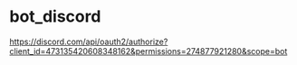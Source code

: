 # bot_discord
https://discord.com/api/oauth2/authorize?client_id=473135420608348162&permissions=274877921280&scope=bot
